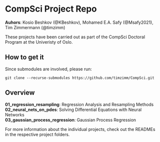 # CompSci Project Repo 

**Auhors**: Kosio Beshkov (@KBeshkov), Mohamed E.A. Safy (@Msafy2021), Tim Zimmermann (@timzimm)

These projects have been carried out as part of the CompSci Doctoral Program at the
Univeristy of Oslo. 

## How to get it
Since submodules are involved, please run:
```
git clone --recurse-submodules https://github.com/timzimm/CompSci.git
```

## Overview

**01_regression_resampling**: Regression Analysis and Resampling Methods<br/>
**02_neural_nets_on_pdes**: Solving Differential Equations with Neural Networks<br/>
**03_gaussian_process_regression**: Gaussian Process Regression<br/>

For more information about the individual projects, check out the READMEs in the 
respective project folders.


